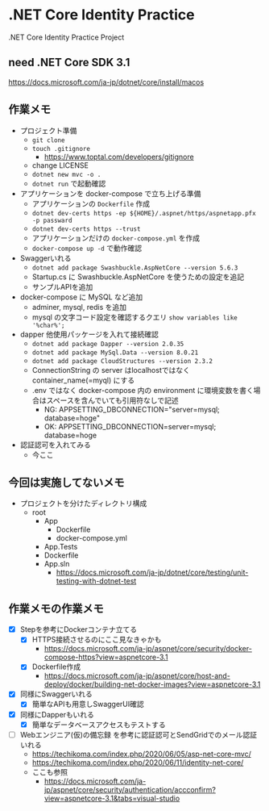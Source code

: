 # .NET Core Identity Practice
.NET Core Identity Practice Project

## need .NET Core SDK 3.1
https://docs.microsoft.com/ja-jp/dotnet/core/install/macos

## 作業メモ
- プロジェクト準備
  - `git clone`
  - `touch .gitignore`
    - https://www.toptal.com/developers/gitignore
  - change LICENSE
  - `dotnet new mvc -o .`
  - `dotnet run` で起動確認
- アプリケーションを docker-compose で立ち上げる準備
  - アプリケーションの `Dockerfile` 作成
  - `dotnet dev-certs https -ep ${HOME}/.aspnet/https/aspnetapp.pfx -p passward`
  - `dotnet dev-certs https --trust`
  - アプリケーションだけの `docker-compose.yml` を作成
  - `docker-compose up -d` で動作確認
- Swaggerいれる
  - `dotnet add package Swashbuckle.AspNetCore --version 5.6.3`
  - Startup.cs に Swashbuckle.AspNetCore を使うための設定を追記
  - サンプルAPIを追加
- docker-compose に MySQL など追加
  - adminer, mysql, redis を追加
  - mysql の文字コード設定を確認するクエリ `show variables like '%char%';`
- dapper 他使用パッケージを入れて接続確認
  - `dotnet add package Dapper --version 2.0.35`
  - `dotnet add package MySql.Data --version 8.0.21`
  - `dotnet add package CloudStructures --version 2.3.2`
  - ConnectionString の server はlocalhostではなく container_name(=myql) にする
  - .env ではなく docker-compose 内の environment に環境変数を書く場合はスペースを含んでいても引用符なしで記述
    - NG: APPSETTING_DBCONNECTION="server=mysql; database=hoge"
    - OK: APPSETTING_DBCONNECTION=server=mysql; database=hoge
- 認証認可を入れてみる
  - 今ここ

## 今回は実施してないメモ
- プロジェクトを分けたディレクトリ構成
  - root
    - App
      - Dockerfile
      - docker-compose.yml
    - App.Tests
    - Dockerfile
    - App.sln
      - https://docs.microsoft.com/ja-jp/dotnet/core/testing/unit-testing-with-dotnet-test

## 作業メモの作業メモ
- [x] Stepを参考にDockerコンテナ立てる
  - [x] HTTPS接続させるのにここ見なきゃかも
    - https://docs.microsoft.com/ja-jp/aspnet/core/security/docker-compose-https?view=aspnetcore-3.1
  - [x] Dockerfile作成
    - https://docs.microsoft.com/ja-jp/aspnet/core/host-and-deploy/docker/building-net-docker-images?view=aspnetcore-3.1
- [x] 同様にSwaggerいれる
  - [x] 簡単なAPIも用意しSwaggerUI確認
- [x] 同様にDapperもいれる
  - [x] 簡単なデータベースアクセスもテストする
- [ ] Webエンジニア(仮)の備忘録 を参考に認証認可とSendGridでのメール認証いれる
  - https://techikoma.com/index.php/2020/06/05/asp-net-core-mvc/
  - https://techikoma.com/index.php/2020/06/11/identity-net-core/
  - ここも参照
    - https://docs.microsoft.com/ja-jp/aspnet/core/security/authentication/accconfirm?view=aspnetcore-3.1&tabs=visual-studio

